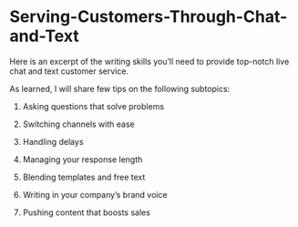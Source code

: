 # Serving-Customers-Through-Chat-and-Text
Here is an excerpt of the writing skills you’ll need to provide top-notch live chat and text customer service.

As learned, I will share few tips on the following subtopics:
1. Asking questions that solve problems

2. Switching channels with ease

3. Handling delays

4. Managing your response length

5. Blending templates and free text

6. Writing in your company’s brand voice

7. Pushing content that boosts sales

